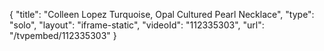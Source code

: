 {
    "title": "Colleen Lopez Turquoise, Opal   Cultured Pearl Necklace",
    "type": "solo",
    "layout": "iframe-static",
    "videoId": "112335303",
    "url": "\/tvpembed\/112335303"
}
